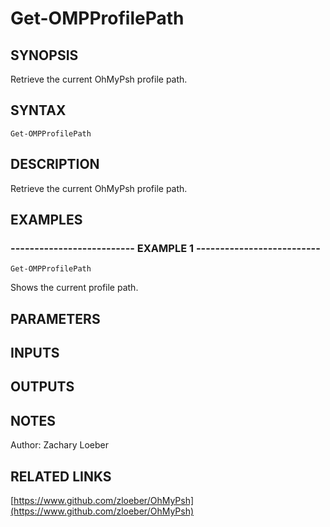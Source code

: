 ﻿---
external help file: OhMyPsh-help.xml
Module Name: OhMyPsh
online version: https://www.github.com/zloeber/OhMyPsh
schema: 2.0.0
---

# Get-OMPProfilePath

## SYNOPSIS
Retrieve the current OhMyPsh profile path.

## SYNTAX

```
Get-OMPProfilePath
```

## DESCRIPTION
Retrieve the current OhMyPsh profile path.

## EXAMPLES

### -------------------------- EXAMPLE 1 --------------------------
```
Get-OMPProfilePath
```

Shows the current profile path.

## PARAMETERS

## INPUTS

## OUTPUTS

## NOTES
Author: Zachary Loeber

## RELATED LINKS

[https://www.github.com/zloeber/OhMyPsh](https://www.github.com/zloeber/OhMyPsh)

